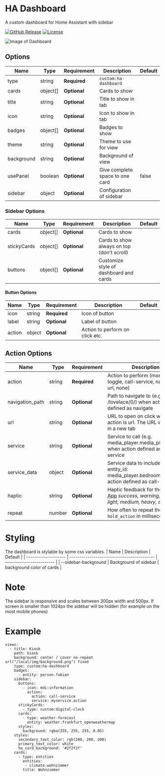 # HA Dashboard

A custom dashboard for Home Assistant with sidebar

[![GitHub Release][releases-shield]][releases]
[![License][license-shield]](LICENSE.md)

![Image of Dashboard](https://github.com/wassy92x/lovelace-ha-dashboard/blob/master/.images/ha-dashboard.png?raw=true)

## Options

| Name              | Type    | Requirement  | Description                                 | Default             |
| ----------------- | ------- | ------------ | ------------------------------------------- | ------------------- |
| type              | string  | **Required** | `custom:ha-dashboard`                       |                     |
| cards             | object[]| **Optional** | Cards to show                               |                     |
| title             | string  | **Optional** | Title to show in tab                        |                     |
| icon              | string  | **Optional** | Icon to show in tab                         |                     |
| badges            | object[]| **Optional** | Badges to show                              |                     |
| theme             | string  | **Optional** | Theme to use for view                       |                     |
| background        | string  | **Optional** | Background of view                          |                     |
| usePanel          | boolean | **Optional** | Give complete space to one card             | false               |
| sidebar           | object  | **Optional** | Configuration of sidebar                    |                     |

### Sidebar Options

| Name              | Type    | Requirement  | Description                                 | Default             |
| ----------------- | ------- | ------------ | ------------------------------------------- | ------------------- |
| cards             | object[]| **Optional** | Cards to show                               |                     |
| stickyCards       | object[]| **Optional** | Cards to show always on top (don't scroll)  |                     |
| buttons           | object[]| **Optional** | Customize style of dashboard and cards      |                     |

#### Button Options

| Name              | Type    | Requirement  | Description                                 | Default             |
| ----------------- | ------- | ------------ | ------------------------------------------- | ------------------- |
| icon              | string  | **Required** | Icon of button                              |                     |
| label             | string  | **Optional** | Label of button                             |                     |
| action            | object  | **Optional** | Action to perform on click etc.             |                     |

## Action Options

| Name            | Type   | Requirement  | Description                                                                                                                            | Default     |
| --------------- | ------ | ------------ | -------------------------------------------------------------------------------------------------------------------------------------- | ----------- |
| action          | string | **Required** | Action to perform (more-info, toggle, call-service, navigate url, none)                                                                | `more-info` |
| navigation_path | string | **Optional** | Path to navigate to (e.g. /lovelace/0/) when action defined as navigate                                                                | `none`      |
| url             | string | **Optional** | URL to open on click when action is url. The URL will open in a new tab                                                                | `none`      |
| service         | string | **Optional** | Service to call (e.g. media_player.media_play_pause) when action defined as call-service                                               | `none`      |
| service_data    | object | **Optional** | Service data to include (e.g. entity_id: media_player.bedroom) when action defined as call-service                                     | `none`      |
| haptic          | string | **Optional** | Haptic feedback for the [Beta IOS App](http://home-assistant.io/ios/beta) _success, warning, failure, light, medium, heavy, selection_ | `none`      |
| repeat          | number | **Optional** | How often to repeat the `hold_action` in milliseconds.                                                                                 | `non`       |

# Styling
The dashboard is stylable by some css variables.
| Name                 | Description                                 | Default                   |
| -------------------- | ------------------------------------------- | ------------------------- |
| --sidebar-background | Background of sidebar                       | background color of cards |

# Note
The sidebar is responsive and scales between 300px width and 500px.
If screen is smaller than 1024px the sidebar will be hidden (for example on the most mobile phones)

# Example
```
views:
  - title: Kiosk
    path: kiosk
    background: center / cover no-repeat url("/local/img/background.png") fixed
    type: custom:ha-dashboard
    badges:
      - entity: person.fabian
    sidebar:
      buttons:
        - icon: mdi:information
          action:
            action: call-service
            service: myservice.action
      stickyCards:
        - type: custom:digital-clock
      cards:
        - type: weather-forecast
          entity: weather.frankfurt_openweathermap
      styles:
        background: rgba(255, 255, 255, 0.05)
    styles:
      secondary_text_color: rgb(200, 200, 200)
      primary_text_color: white
      ha_card_background: '#2f2f2f'
    cards:
      - type: entities
        entities:
         - climate.wohnzimmer
        title: Wohnzimmer
```

[license-shield]: https://img.shields.io/github/license/wassy92x/lovelace-ha-dashboard.svg?style=for-the-badge
[releases-shield]: https://img.shields.io/github/release/wassy92x/lovelace-ha-dashboard.svg?style=for-the-badge
[releases]: https://github.com/wassy92x/lovelace-ha-dashboard/releases
